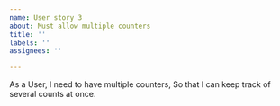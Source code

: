 ```yaml
---
name: User story 3
about: Must allow multiple counters
title: ''
labels: ''
assignees: ''

---
```


As a User, I need to have multiple counters, So that I can keep track of several counts at once.
